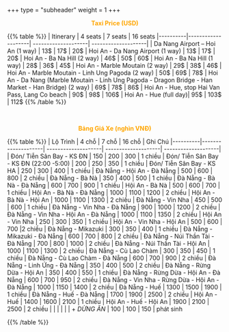 +++
type = "subheader"
weight = 1
+++

<p style="text-align: center; color: orange; font-weight: bold">Taxi Price (USD)</p>

{{% table %}}
|    Itinerary      |        4 seats     |  7 seats |  16 seats
|----------|--------------------| --------------------| --------------------|
| Da Nang Airport – Hoi An  (1 way)  | 13$  | 17$ | 20$ 
| Hoi An - Da Nang Airport (1 way) | 13$  | 17$ | 20$
| Hoi An - Ba Na Hill (2 way) | 46$  | 50$ | 60$
| Hoi An - Ba Na Hill (1 way) | 28$  | 36$ | 45$
| Hoi An - Marble Moutain (2 way) | 29$  | 38$ | 46$
| Hoi An - Marble Moutain - Linh Ung Pagoda (2 way) | 50$  | 69$ | 78$
| Hoi An -  Da Nang (Marble Moutain - Linh Ung Pagoda - Dragon Bridge - Han Market - Han Bridge) (2 way) | 69$  | 78$ | 86$
| Hoi An - Hue, stop Hai Van Pass, Lang Co beach | 90$  | 98$ | 106$
| Hoi An - Hue (full day)| 95$  | 103$ | 112$
{{% /table %}}

<br>

<p style="text-align: center; color: orange; font-weight: bold">Bảng Giá Xe (nghìn VNĐ)</p>

{{% table %}}
|    Lộ Trình      |        4 chỗ     |  7 chỗ |  16 chỗ | Ghi Chú
|----------|--------------------| --------------------| --------------------| --------------------|
| Đón/ Tiễn Sân Bay - KS ĐN   | 150  | 200 | 300 | 1 chiều
| Đón/ Tiễn Sân Bay - KS ĐN (22:00 -5:00)  | 200  | 250 | 350 | 1 chiều
| Đón/ Tiễn Sân Bay - KS HA  | 250  | 300 | 400 | 1 chiều
| Đà Nẵng - Hội An - Đà Nẵng  | 500  | 600 | 800 | 2 chiều
| Đà Nẵng - Bà Nà  | 350  | 400 | 500 | 1 chiều
| Đà Nẵng - Bà Nà - Đà Nẵng  | 600  | 700 | 900 | 1 chiều
| Hội An - Bà Nà | 500 | 600 | 700 | 1 chiều 
| Hội An - Bà Nà - Đà Nẵng | 1000 | 1100 | 1200 | 2 chiều 
| Hội An - Bà Nà - Hội An | 1000 | 1100 | 1300 | 2 chiều 
| Đà Nẵng - Vin Nha  | 450 | 500 | 600 | 1 chiều 
| Đà Nẵng - Vin Nha - Đà Nẵng | 900 | 1000 | 1200 | 2 chiều 
| Đà Nẵng - Vin Nha - Hội An - Đà Nẵng | 1000 | 1100 | 1350 | 2 chiều 
| Hội An - Vin Nha | 250 | 300 | 350 | 1 chiều 
| Hội An - Vin Nha - Hội An | 500 | 600 | 700 |2 chiều 
| Đà Nẵng - Mikazuki | 300 | 350 | 400 | 1 chiều 
| Đà Nẵng - Mikazuki - Đà Nẵng | 600 | 700 | 800 | 2 chiều 
| Đà Nẵng - Núi Thần Tài - Đà Nẵng | 700 | 800 | 1000 | 2 chiều 
| Đà Nẵng - Núi Thần Tài - Hội An | 1000 | 1100 | 1300 | 2 chiều 
| Đà Nẵng - Cù Lao Chàm | 300 | 350 | 450 | 1 chiều 
| Đà Nẵng - Cù Lao Chàm - Đà Nẵng | 600 | 700 | 900 | 2 chiều 
| Đà Nẵng - Linh Ứng - Đà Nẵng | 350 | 400 | 500 | 2 chiều 
| Đà Nẵng - Rừng Dừa - Hội An | 350 | 400 | 550 | 1 chiều 
| Đà Nẵng - Rừng Dừa - Hội An - Đà Nẵng | 600 | 700 | 950 | 2 chiều 
| Đà Nẵng - Vin Nha - Rừng Dừa - Hội An - Đà Nẵng | 1000 | 1150 | 1400 | 2 chiều 
| Đà Nẵng - Huế | 1300 | 1500 | 1900 | 1 chiều 
| Đà Nẵng - Huế - Đà Nẵng | 1700 | 1900 | 2500 | 2 chiều 
| Hội An - Huế | 1400 | 1600 | 2100 | 1 chiều 
| Hội An - Huế - Hội An | 1900 | 2100 | 2500 | 2 chiều 
| | | | |
| + *DỪNG ĂN* | 100 | 100 | 150 | phát sinh 


{{% /table %}}


